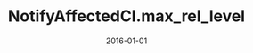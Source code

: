 ---
date: '2016-01-01'
layout: page
title: NotifyAffectedCI.max_rel_level
description: "This property is used by 'Affected CI notifications' business rule. The business rule will notify parent CIs up-to level defined in this property."
value: 5
---